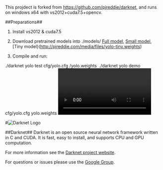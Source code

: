 This projdect is forked from https://github.com/pjreddie/darknet, and runs on windows x64 with vs2012+cuda7.5+opencv.

##Preparations##

1. Install vs2012 & cuda7.5

2. Download pretrained models into ./models/
	[Full model](http://pjreddie.com/media/files/yolo.weights),
	[Small model](http://pjreddie.com/media/files/yolo-small.weights),
	[Tiny model}(http://pjreddie.com/media/files/yolo-tiny.weights)

3. Compile and run:

./darknet yolo test cfg/yolo.cfg <path>/yolo.weights <image>
./darknet yolo demo cfg/yolo.cfg yolo.weights <video>

#![Darknet Logo](http://pjreddie.com/media/files/darknet-black-small.png)

##Darknet##
Darknet is an open source neural network framework written in C and CUDA. It is fast, easy to install, and supports CPU and GPU computation.

For more information see the [Darknet project website](http://pjreddie.com/darknet).

For questions or issues please use the [Google Group](https://groups.google.com/forum/#!forum/darknet).
